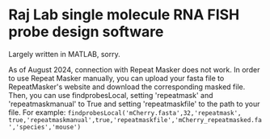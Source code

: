 # Raj Lab single molecule RNA FISH probe design software
Largely written in MATLAB, sorry.


As of August 2024, connection with Repeat Masker does not work. 
In order to use Repeat Masker manually, you can upload your fasta file to RepeatMasker's website and download the corresponding masked file.
Then, you can use findprobesLocal, setting 'repeatmask' and 'repeatmaskmanual' to True and setting 'repeatmaskfile' to the path to your file.
For example:
`findprobesLocal('mCherry.fasta',32,'repeatmask', true,'repeatmaskmanual',true,'repeatmaskfile','mCherry_repeatmasked.fa','species','mouse')`
